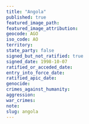 ```yaml
---
title: "Angola"
published: true
featured_image_path:
featured_image_attribution:
geocode: AGO
iso_code: AO
territory:
state_party: false
signed_but_not_ratified: true
signed_date: 1998-10-07
ratified_or_acceded_date:
entry_into_force_date:
ratified_apic_date:
genocide:
crimes_against_humanity:
aggression:
war_crimes:
note:
slug: angola
---
```

